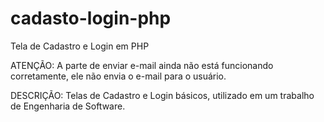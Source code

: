 # cadasto-login-php
Tela de Cadastro e Login em PHP


ATENÇÃO:
  A parte de enviar e-mail ainda não está funcionando corretamente, ele não envia o e-mail para o usuário.
  
DESCRIÇÃO:
  Telas de Cadastro e Login básicos, utilizado em um trabalho de Engenharia de Software.
